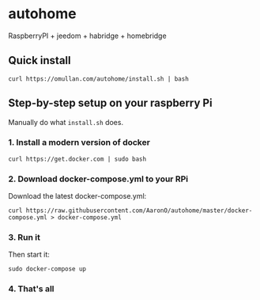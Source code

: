 # autohome

RaspberryPI + jeedom + habridge + homebridge

## Quick install

```
curl https://omullan.com/autohome/install.sh | bash
```

## Step-by-step setup on your raspberry Pi

Manually do what `install.sh` does.

### 1. Install a modern version of docker

```
curl https://get.docker.com | sudo bash
```

### 2. Download docker-compose.yml to your RPi

Download the latest docker-compose.yml:

```
curl https://raw.githubusercontent.com/AaronO/autohome/master/docker-compose.yml > docker-compose.yml
```

### 3. Run it

Then start it:

```
sudo docker-compose up
```

### 4. That's all
